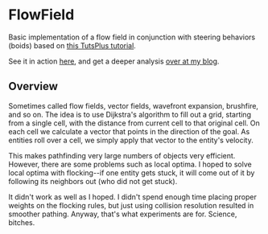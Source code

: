 # FlowField

Basic implementation of a flow field in conjunction with steering behaviors (boids) based on [this TutsPlus tutorial](http://gamedev.tutsplus.com/tutorials/implementation/goal-based-vector-field-pathfinding/).

See it in action [here](), and get a deeper analysis [over at my blog]().

## Overview

Sometimes called flow fields, vector fields, wavefront expansion, brushfire, and so on. The idea is to use Dijkstra's algorithm to fill out a grid, starting from a single cell, with the distance from current cell to that original cell. On each cell we calculate a vector that points in the direction of the goal. As entities roll over a cell, we simply apply that vector to the entity's velocity.

This makes pathfinding very large numbers of objects very efficient. However, there are some problems such as local optima. I hoped to solve local optima with flocking--if one entity gets stuck, it will come out of it by following its neighbors out (who did not get stuck).

It didn't work as well as I hoped. I didn't spend enough time placing proper weights on the flocking rules, but just using collision resolution resulted in smoother pathing. Anyway, that's what experiments are for. Science, bitches.
